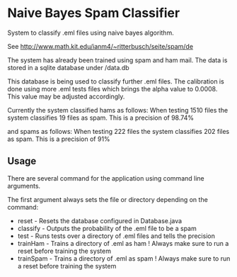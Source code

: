 # Naive Bayes Spam Classifier

System to classify .eml files using naive bayes algorithm.

See http://www.math.kit.edu/ianm4/~ritterbusch/seite/spam/de

The system has already been trained using spam and ham mail.
The data is stored in a sqlite database under /data.db

This database is being used to classify further .eml files.
The calibration is done using more .eml tests files which brings the alpha value to 0.0008.
This value may be adjusted accordingly.

Currently the system classified hams as follows:
When testing 1510 files the system classifies 19 files as spam.
This is a precision of 98.74%

and spams as follows:
When testing 222 files the system classifies 202 files as spam.
This is a precision of 91%

## Usage

There are several command for the application using command line arguments.

The first argument always sets the file or directory depending on the command:

* reset - Resets the database configured in Database.java
* classify - Outputs the probability of the .eml file to be a spam
* test - Runs tests over a directory of .eml files and tells the precision
* trainHam - Trains a directory of .eml as ham ! Always make sure to run a reset before training the system
* trainSpam -  Trains a directory of .eml as spam ! Always make sure to run a reset before training the system